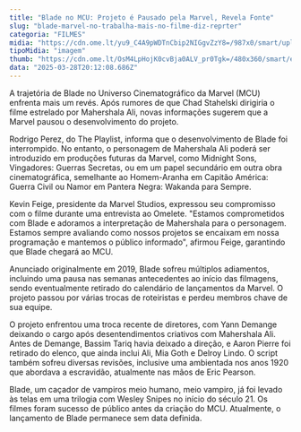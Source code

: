 ```yaml
---
title: "Blade no MCU: Projeto é Pausado pela Marvel, Revela Fonte"
slug: "blade-marvel-no-trabalha-mais-no-filme-diz-reprter"
categoria: "FILMES"
midia: "https://cdn.ome.lt/yu9_C4A9pWDTnCbip2NIGgvZzY8=/987x0/smart/uploads/conteudo/fotos/blade-mcu.png"
tipoMidia: "imagem"
thumb: "https://cdn.ome.lt/OsM4LpHojK0cvBja0ALV_pr0Tgk=/480x360/smart/extras/conteudos/blade.webp"
data: "2025-03-28T20:12:08.686Z"
---
```


A trajetória de Blade no Universo Cinematográfico da Marvel (MCU) enfrenta mais um revés. Após rumores de que Chad Stahelski dirigiria o filme estrelado por Mahershala Ali, novas informações sugerem que a Marvel pausou o desenvolvimento do projeto.

Rodrigo Perez, do The Playlist, informa que o desenvolvimento de Blade foi interrompido. No entanto, o personagem de Mahershala Ali poderá ser introduzido em produções futuras da Marvel, como Midnight Sons, Vingadores: Guerras Secretas, ou em um papel secundário em outra obra cinematográfica, semelhante ao Homem-Aranha em Capitão América: Guerra Civil ou Namor em Pantera Negra: Wakanda para Sempre.

Kevin Feige, presidente da Marvel Studios, expressou seu compromisso com o filme durante uma entrevista ao Omelete. "Estamos comprometidos com Blade e adoramos a interpretação de Mahershala para o personagem. Estamos sempre avaliando como nossos projetos se encaixam em nossa programação e mantemos o público informado", afirmou Feige, garantindo que Blade chegará ao MCU.

Anunciado originalmente em 2019, Blade sofreu múltiplos adiamentos, incluindo uma pausa nas semanas antecedentes ao início das filmagens, sendo eventualmente retirado do calendário de lançamentos da Marvel. O projeto passou por várias trocas de roteiristas e perdeu membros chave de sua equipe.

O projeto enfrentou uma troca recente de diretores, com Yann Demange deixando o cargo após desentendimentos criativos com Mahershala Ali. Antes de Demange, Bassim Tariq havia deixado a direção, e Aaron Pierre foi retirado do elenco, que ainda inclui Ali, Mia Goth e Delroy Lindo. O script também sofreu diversas revisões, inclusive uma ambientada nos anos 1920 que abordava a escravidão, atualmente nas mãos de Eric Pearson.

Blade, um caçador de vampiros meio humano, meio vampiro, já foi levado às telas em uma trilogia com Wesley Snipes no início do século 21. Os filmes foram sucesso de público antes da criação do MCU. Atualmente, o lançamento de Blade permanece sem data definida.